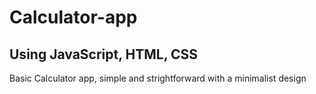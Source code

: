 # Calculator-app
## Using JavaScript, HTML, CSS
Basic Calculator app, simple and strightforward with a minimalist design
